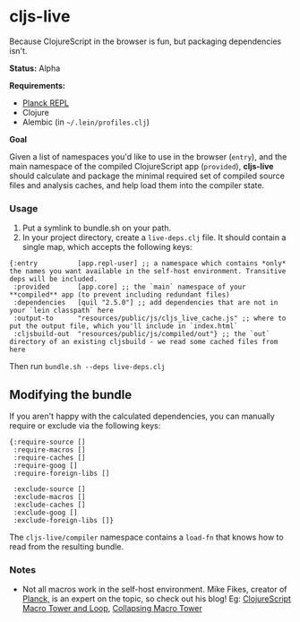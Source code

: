 # cljs-live

Because ClojureScript in the browser is fun, but packaging dependencies isn't.

**Status:** Alpha

**Requirements:**

- [Planck REPL](planck-repl.org)
- Clojure
- Alembic (in `~/.lein/profiles.clj`)

**Goal**

Given a list of namespaces you'd like to use in the browser (`entry`), and the main namespace of the compiled ClojureScript app (`provided`), **cljs-live** should calculate and package the minimal required set of compiled source files and analysis caches, and help load them into the compiler state.

### Usage

1. Put a symlink to bundle.sh on your path.
2. In your project directory, create a `live-deps.clj` file. It should contain a single map, which accepts the following keys:

```
{:entry          [app.repl-user] ;; a namespace which contains *only* the names you want available in the self-host environment. Transitive deps will be included.
 :provided       [app.core] ;; the `main` namespace of your **compiled** app (to prevent including redundant files)
 :dependencies   [quil "2.5.0"] ;; add dependencies that are not in your `lein classpath` here
 :output-to      "resources/public/js/cljs_live_cache.js" ;; where to put the output file, which you'll include in `index.html`
 :cljsbuild-out  "resources/public/js/compiled/out"} ;; the `out` directory of an existing cljsbuild - we read some cached files from here
```

Then run `bundle.sh --deps live-deps.clj`

## Modifying the bundle

If you aren't happy with the calculated dependencies, you can manually require or exclude via the following keys:

```
{:require-source []
 :require-macros []
 :require-caches []
 :require-goog []
 :require-foreign-libs []

 :exclude-source []
 :exclude-macros []
 :exclude-caches []
 :exclude-goog []
 :exclude-foreign-libs []}
```

The `cljs-live/compiler` namespace contains a `load-fn` that knows how to read from the resulting bundle.

### Notes

- Not all macros work in the self-host environment. Mike Fikes, creator of [Planck,](planck-repl.org) is an expert on the topic, so check out his blog! Eg: [ClojureScript Macro Tower and Loop](http://blog.fikesfarm.com/posts/2015-12-18-clojurescript-macro-tower-and-loop.html), [Collapsing Macro Tower](http://blog.fikesfarm.com/posts/2016-03-04-collapsing-macro-tower.html)
